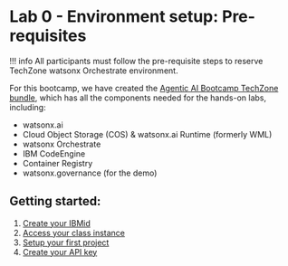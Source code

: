 # Lab 0 - Environment setup: Pre-requisites

!!! info
    All participants must follow the pre-requisite steps to reserve TechZone watsonx Orchestrate environment.

For this bootcamp, we have created the [Agentic AI Bootcamp TechZone bundle](https://ibm.biz/tz-agenticAI-camp), which has all the components needed for the hands-on labs, including:

- watsonx.ai
- Cloud Object Storage (COS) & watsonx.ai Runtime (formerly WML)
- watsonx Orchestrate
- IBM CodeEngine
- Container Registry
- watsonx.governance (for the demo)

## Getting started:

1. [Create your IBMid](create-ibmid.md)
2. [Access your class instance](access-env.md)
3. [Setup your first project](create-project.md)
4. [Create your API key](api_key_project_id_setup.md)
 
